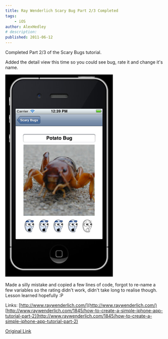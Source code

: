 ```yaml
---
title: Ray Wenderlich Scary Bug Part 2/3 Completed
tags:
    - iOS
author: AlexHedley
# description: 
published: 2011-06-12
---
```


Completed Part 2/3 of the Scary Bugs tutorial.

Added the detail view this time so you could see bug, rate it and change it's name.

![SB - DV](images/5824300000_2a646d12eb_z.jpg "Scary Bugs - Detail View")

Made a silly mistake and copied a few lines of code, forgot to re-name a few variables so the rating didn't work, didn't take long to realise though. Lesson learned hopefully :P

Links: [http://www.raywenderlich.com/](http://www.raywenderlich.com/) [http://www.raywenderlich.com/1845/how-to-create-a-simple-iphone-app-tutorial-part-2](http://www.raywenderlich.com/1845/how-to-create-a-simple-iphone-app-tutorial-part-2)

[Original Link](https://alexhedley.wordpress.com/2011/06/12/ray-wenderlich-scary-bug-part-23-completed/)
